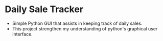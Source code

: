 # Daily Sale Tracker
- Simple Python GUI that assists in keeping track of daily sales.
- This project strengthen my understanding of python's graphical user interface.
